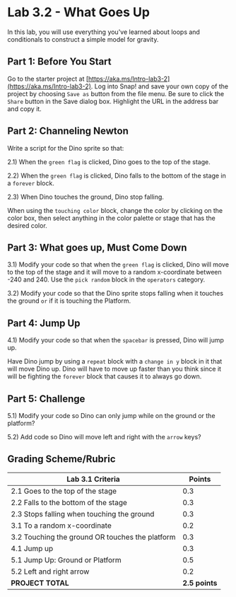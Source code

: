 # Lab 3.2 - What Goes Up

In this lab, you will use everything you've learned about loops and conditionals to construct a simple model for gravity.

## Part 1: Before You Start

Go to the starter project at [https://aka.ms/Intro-lab3-2](https://aka.ms/Intro-lab3-2). Log into Snap! and save your own copy of the project by choosing `Save as` button from the file menu. Be sure to click the `Share` button in the Save dialog box. Highlight the URL in the address bar and copy it.

## Part 2: Channeling Newton

Write a script for the Dino sprite so that:

2.1) When the `green flag` is clicked, Dino goes to the top of the stage.

2.2) When the `green flag` is clicked, Dino falls to the bottom of the stage in a `forever` block.

2.3) When Dino touches the ground, Dino stop falling.

When using the `touching color` block, change the color by clicking on the color box, then select anything in the color palette or stage that has the desired color.

## Part 3: What goes up, Must Come Down

3.1) Modify your code so that when the `green flag` is clicked, Dino will move to the top of the stage and it will move to a random x-coordinate between -240 and 240.  Use the `pick random` block in the `operators` category.

3.2) Modify your code so that the Dino sprite stops falling when it touches the ground `or` if it is touching the Platform.  

## Part 4: Jump Up

4.1) Modify your code so that when the `spacebar` is pressed, Dino will jump up.  

Have Dino jump by using a `repeat` block with a `change in y` block in it that will move Dino up.  Dino will have to move up faster than you think since it will be fighting the `forever` block that causes it to always go down.

## Part 5: Challenge

5.1) Modify your code so Dino can only jump while on the ground or the platform?

5.2) Add code so Dino will move left and right with the `arrow` keys?

## Grading Scheme/Rubric

| **Lab 3.1 Criteria** |   Points |
| --- | --- |
| 2.1 Goes to the top of the stage | 0.3 |
| 2.2 Falls to the bottom of the stage | 0.3     |
| 2.3 Stops falling when touching the ground | 0.3 |
| 3.1 To a random x-coordinate | 0.2 |
| 3.2 Touching the ground OR touches the platform  | 0.3  |
| 4.1 Jump up | 0.3 |
| 5.1 Jump Up: Ground or Platform | 0.5 |
| 5.2 Left and right arrow  | 0.2  |
| **PROJECT TOTAL** | **2.5 points** |
